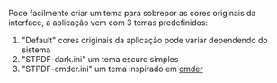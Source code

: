 Pode facilmente criar um tema para sobrepor as cores originais da interface, a aplicação vem com 3 temas predefinidos:
1. "Default" cores originais da aplicação pode variar dependendo do sistema
2. "STPDF-dark.ini" um tema escuro simples
3. "STPDF-cmder.ini" um tema inspirado em [cmder](https://cmder.net/)